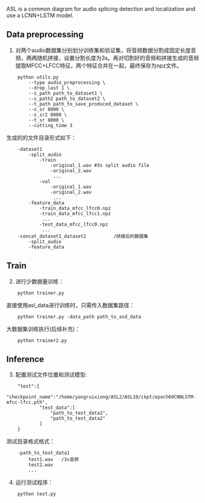ASL is a common diagram for audio splicing detection and localization and use a LCNN+LSTM model.



## Data preprocessing

1. 对两个audio数据集分别划分训练集和验证集，将音频数据分割成固定长度音频，两两随机拼接，设置分割长度为3s。再对切割好的音频和拼接生成的音频提取MFCC+LFCC特征，两个特征合并在一起，最终保存为npz文件。
```
    python utils.py
        --type audio_preprocessing \
        --drop_last 1 \
        --s_path path_to_dataset1 \
        --s_path2 path_to_dataset2 \
        --t_path path_to_save_produced_dataset \
        --s_sr 8000 \  
        --s_sr2 8000 \
        --t_sr 8000 \
        --cutting_time 3
```
生成的的文件目录形式如下：
```
    -dataset1              
        -split_audio
            -train      
                -original_1.wav #3s split audio file
                -original_2.wav
                 ...
            -val
                -original_1.wav
                -original_2.wav
                 ...
        -feature_data 
            -train_data_mfcc_lfcc0.npz   
            -train_data_mfcc_lfcc1.npz
             ...
            -test_data_mfcc_lfcc0.npz
             ...
    -concat_dataset1_dataset2          /拼接后的数据集
        -split_audio
        -feature_data
```


## Train

2. 进行少数据量训练：
```
    python trainer.py
```
直接使用asl_data进行训练时，只需传入数据集路径：
```
    python trainer.py -data_path path_to_asd_data
```

大数据集训练执行(后续补充)：
```
    python trainer2.py
```
## Inference
3. 配置测试文件位置和测试模型:
```
    "test":{
            "checkpoint_name":"/home/yangruixiong/ASL2/ASL10/ckpt/epoch60CNNLSTM-mfcc-lfcc.pth",
            "test_data":[
                "path_to_test_data1",
                "path_to_test_data2"       
            ]
    }
```
测试目录格式格式：
```
    -path_to_test_data1
        test1.wav   /3s音频
        test2.wav
        ...
```
4. 运行测试程序：
```
    python test.py
```

